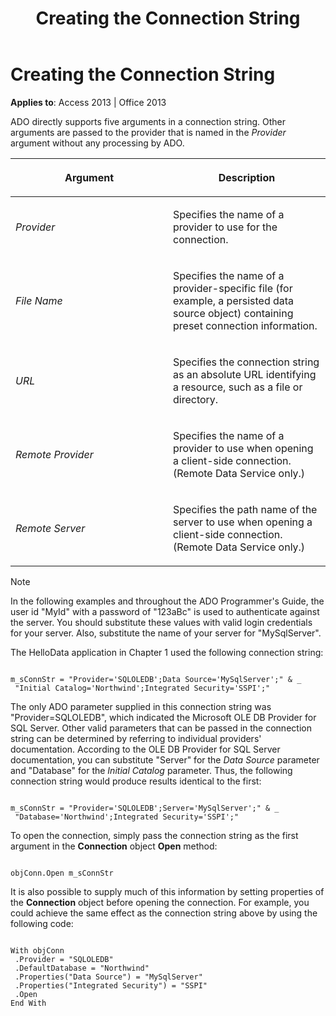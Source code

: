 ﻿---
title: Creating the Connection String
TOCTitle: Creating the Connection String
ms:assetid: 0d34b1c6-bf2e-1299-9778-573ccd2da1c7
ms:mtpsurl: https://msdn.microsoft.com/en-us/library/JJ248853(v=office.15)
ms:contentKeyID: 48543214
ms.date: 09/18/2015
mtps_version: v=office.15
---

# Creating the Connection String


**Applies to**: Access 2013 | Office 2013

ADO directly supports five arguments in a connection string. Other arguments are passed to the provider that is named in the *Provider* argument without any processing by ADO.

<table>
<colgroup>
<col style="width: 50%" />
<col style="width: 50%" />
</colgroup>
<thead>
<tr class="header">
<th><p>Argument</p></th>
<th><p>Description</p></th>
</tr>
</thead>
<tbody>
<tr class="odd">
<td><p><em>Provider</em></p></td>
<td><p>Specifies the name of a provider to use for the connection.</p></td>
</tr>
<tr class="even">
<td><p><em>File Name</em></p></td>
<td><p>Specifies the name of a provider-specific file (for example, a persisted data source object) containing preset connection information.</p></td>
</tr>
<tr class="odd">
<td><p><em>URL</em></p></td>
<td><p>Specifies the connection string as an absolute URL identifying a resource, such as a file or directory.</p></td>
</tr>
<tr class="even">
<td><p><em>Remote Provider</em></p></td>
<td><p>Specifies the name of a provider to use when opening a client-side connection. (Remote Data Service only.)</p></td>
</tr>
<tr class="odd">
<td><p><em>Remote Server</em></p></td>
<td><p>Specifies the path name of the server to use when opening a client-side connection. (Remote Data Service only.)</p></td>
</tr>
</tbody>
</table>



> [!NOTE]
> <P>In the following examples and throughout the ADO Programmer's Guide, the user id "MyId" with a password of "123aBc" is used to authenticate against the server. You should substitute these values with valid login credentials for your server. Also, substitute the name of your server for "MySqlServer".</P>



The HelloData application in Chapter 1 used the following connection string:

``` 
 
m_sConnStr = "Provider='SQLOLEDB';Data Source='MySqlServer';" & _ 
 "Initial Catalog='Northwind';Integrated Security='SSPI';" 
```

The only ADO parameter supplied in this connection string was "Provider=SQLOLEDB", which indicated the Microsoft OLE DB Provider for SQL Server. Other valid parameters that can be passed in the connection string can be determined by referring to individual providers' documentation. According to the OLE DB Provider for SQL Server documentation, you can substitute "Server" for the *Data Source* parameter and "Database" for the *Initial Catalog* parameter. Thus, the following connection string would produce results identical to the first:

``` 
 
m_sConnStr = "Provider='SQLOLEDB';Server='MySqlServer';" & _ 
 "Database='Northwind';Integrated Security='SSPI';" 
```

To open the connection, simply pass the connection string as the first argument in the **Connection** object **Open** method:

``` 
 
objConn.Open m_sConnStr 
```

It is also possible to supply much of this information by setting properties of the **Connection** object before opening the connection. For example, you could achieve the same effect as the connection string above by using the following code:

``` 
 
With objConn 
 .Provider = "SQLOLEDB" 
 .DefaultDatabase = "Northwind" 
 .Properties("Data Source") = "MySqlServer" 
 .Properties("Integrated Security") = "SSPI" 
 .Open 
End With 
```

